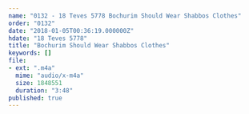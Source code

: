 ```yaml
---
name: "0132 - 18 Teves 5778 Bochurim Should Wear Shabbos Clothes"
order: "0132"
date: "2018-01-05T00:36:19.000000Z"
hdate: "18 Teves 5778"
title: "Bochurim Should Wear Shabbos Clothes"
keywords: []
file:
- ext: ".m4a"
  mime: "audio/x-m4a"
  size: 1848551
  duration: "3:48"
published: true
---
```


